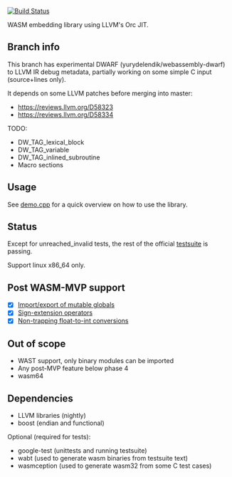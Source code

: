 [![Build Status](https://travis-ci.com/Jiboo/wembed.svg?branch=dwarf)](https://travis-ci.com/Jiboo/wembed)

WASM embedding library using LLVM's Orc JIT.

Branch info
-----------

This branch has experimental DWARF (yurydelendik/webassembly-dwarf) to LLVM IR
debug metadata, partially working on some simple C input (source+lines only).

It depends on some LLVM patches before merging into master:
  - https://reviews.llvm.org/D58323
  - https://reviews.llvm.org/D58334

TODO:
  - DW_TAG_lexical_block
  - DW_TAG_variable
  - DW_TAG_inlined_subroutine
  - Macro sections

Usage
-----

See [demo.cpp](demo.cpp) for a quick overview on how to use the library.

Status
------

Except for unreached_invalid tests, the rest of the official [testsuite](https://github.com/WebAssembly/testsuite)
is passing.

Support linux x86_64 only.

Post WASM-MVP support
---------------------

- [x] [Import/export of mutable globals](https://github.com/WebAssembly/proposals/issues/5)
- [x] [Sign-extension operators](https://github.com/WebAssembly/proposals/issues/9)
- [x] [Non-trapping float-to-int conversions](https://github.com/WebAssembly/proposals/issues/11)

Out of scope
------------

- WAST support, only binary modules can be imported
- Any post-MVP feature below phase 4
- wasm64

Dependencies
------------

- LLVM libraries (nightly)
- boost (endian and functional)

Optional (required for tests):
- google-test (unittests and running testsuite)
- wabt (used to generate wasm binaries from testsuite text)
- wasmception (used to generate wasm32 from some C test cases)
